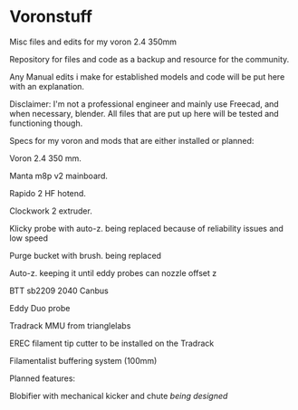 # Voronstuff
Misc files and edits for my voron 2.4  350mm

Repository for files and code as a backup and resource for the community.

Any Manual edits i make for established models and code will be put here with an explanation.


Disclaimer:
I'm not a professional engineer and mainly use Freecad, and when necessary, blender.
All files that are put up here will be tested and functioning though.


Specs for my voron and mods that are either installed or planned:

Voron 2.4 350 mm.

Manta m8p v2 mainboard.

Rapido 2 HF hotend.

Clockwork 2 extruder.

Klicky probe with auto-z.                                being replaced because of reliability issues and low speed

Purge bucket with brush.                                    being replaced

Auto-z.                                                 keeping it until eddy probes can nozzle offset z

BTT sb2209 2040  Canbus

Eddy Duo probe 

Tradrack MMU     from trianglelabs 

EREC filament tip cutter to be installed on the Tradrack

Filamentalist buffering system (100mm)





Planned features:

Blobifier with mechanical kicker and chute                 *being designed*
                                   









